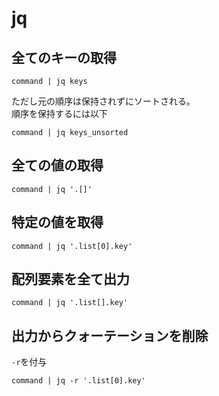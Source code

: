 # jq

## 全てのキーの取得

```console
command | jq keys
```

ただし元の順序は保持されずにソートされる。  
順序を保持するには以下

```console
command | jq keys_unsorted
```

## 全ての値の取得

```console
command | jq '.[]'
```

## 特定の値を取得

```console
command | jq '.list[0].key'
```

## 配列要素を全て出力

```console
command | jq '.list[].key'
```

## 出力からクォーテーションを削除

`-r`を付与

```console
command | jq -r '.list[0].key'
```
